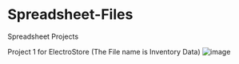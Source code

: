 # Spreadsheet-Files
Spreadsheet Projects

Project 1 for ElectroStore (The File name is Inventory Data)
![image](https://github.com/user-attachments/assets/085bb88a-f2e8-47c8-967c-0aa1191d797b)


